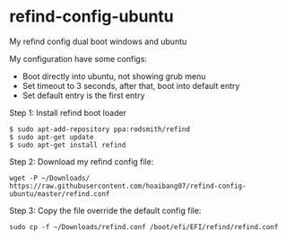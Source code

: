 # refind-config-ubuntu
My refind config dual boot windows and ubuntu

My configuration have some configs:
- Boot directly into ubuntu, not showing grub menu
- Set timeout to 3 seconds, after that, boot into default entry
- Set default entry is the first entry

Step 1: Install refind boot loader
```
$ sudo apt-add-repository ppa:rodsmith/refind
$ sudo apt-get update
$ sudo apt-get install refind
```

Step 2: Download my refind config file:
```
wget -P ~/Downloads/ https://raw.githubusercontent.com/hoaibang07/refind-config-ubuntu/master/refind.conf
```

Step 3: Copy the file override the default config file:
```
sudo cp -f ~/Downloads/refind.conf /boot/efi/EFI/refind/refind.conf
```
